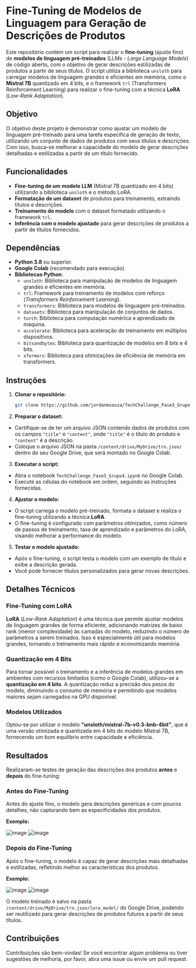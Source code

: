 # Fine-Tuning de Modelos de Linguagem para Geração de Descrições de Produtos

Este repositório contém um script para realizar o **fine-tuning** (ajuste fino) de **modelos de linguagem pré-treinados** (LLMs - *Large Language Models*) de código aberto, com o objetivo de gerar descrições estilizadas de produtos a partir de seus títulos. O script utiliza a biblioteca `unsloth` para carregar modelos de linguagem grandes e eficientes em memória, como o **Mistral 7B** quantizado em 4 bits, e o framework `trl` (Transformers Reinforcement Learning) para realizar o fine-tuning com a técnica **LoRA** (*Low-Rank Adaptation*).

## Objetivo

O objetivo deste projeto é demonstrar como ajustar um modelo de linguagem pré-treinado para uma tarefa específica de geração de texto, utilizando um conjunto de dados de produtos com seus títulos e descrições. Com isso, busca-se melhorar a capacidade do modelo de gerar descrições detalhadas e estilizadas a partir de um título fornecido.

## Funcionalidades

* **Fine-tuning de um modelo LLM** (Mistral 7B quantizado em 4 bits) utilizando a biblioteca `unsloth` e o método LoRA.
* **Formatação de um dataset** de produtos para treinamento, extraindo títulos e descrições.
* **Treinamento do modelo** com o dataset formatado utilizando o framework `trl`.
* **Inferência com o modelo ajustado** para gerar descrições de produtos a partir de títulos fornecidos.

## Dependências

* **Python 3.8** ou superior.
* **Google Colab** (recomendado para execução).
* **Bibliotecas Python**:
    * `unsloth`: Biblioteca para manipulação de modelos de linguagem grandes e eficientes em memória.
    * `trl`: Framework para treinamento de modelos com reforço (*Transformers Reinforcement Learning*).
    * `transformers`: Biblioteca para modelos de linguagem pré-treinados.
    * `datasets`: Biblioteca para manipulação de conjuntos de dados.
    * `torch`: Biblioteca para computação numérica e aprendizado de máquina.
    * `accelerate`: Biblioteca para aceleração de treinamento em múltiplos dispositivos.
    * `bitsandbytes`: Biblioteca para quantização de modelos em 8 bits e 4 bits.
    * `xformers`: Biblioteca para otimizações de eficiência de memória em transformers.

## Instruções

1. **Clonar o repositório:**

   ```bash
   git clone https://github.com/jordanmsouza/TechChallenge_Fase3_Grupo4.git
2. **Preparar o dataset:**

* Certifique-se de ter um arquivo JSON contendo dados de produtos com os campos `"title"` e `"content"`, onde `"title"` é o título do produto e `"content"` é a descrição.  
* Coloque o arquivo JSON na pasta `/content/drive/MyDrive/trn.json/` dentro do seu Google Drive, que será montado no Google Colab.

3. **Executar o script:**

* Abra o notebook `TechChallenge_Fase3_Grupo4.ipynb` no Google Colab.
* Execute as células do notebook em ordem, seguindo as instruções fornecidas.

4. **Ajustar o modelo:**

* O script carrega o modelo pré-treinado, formata o dataset e realiza o fine-tuning utilizando a técnica **LoRA**.  
* O fine-tuning é configurado com parâmetros otimizados, como número de passos de treinamento, taxa de aprendizado e parâmetros do LoRA, visando melhorar a performance do modelo.

5. **Testar o modelo ajustado:**

* Após o fine-tuning, o script testa o modelo com um exemplo de título e exibe a descrição gerada.  
* Você pode fornecer títulos personalizados para gerar novas descrições.

## Detalhes Técnicos

### Fine-Tuning com LoRA
**LoRA** (*Low-Rank Adaptation*) é uma técnica que permite ajustar modelos de linguagem grandes de forma eficiente, adicionando matrizes de baixo rank (menor complexidade) às camadas do modelo, reduzindo o número de parâmetros a serem treinados. Isso é especialmente útil para modelos grandes, tornando o treinamento mais rápido e economizando memória.

### Quantização em 4 Bits
Para tornar possível o treinamento e a inferência de modelos grandes em ambientes com recursos limitados (como o Google Colab), utilizou-se a **quantização em 4 bits**. A quantização reduz a precisão dos pesos do modelo, diminuindo o consumo de memória e permitindo que modelos maiores sejam carregados na GPU disponível.

### Modelos Utilizados
Optou-se por utilizar o modelo **"unsloth/mistral-7b-v0.3-bnb-4bit"**, que é uma versão otimizada e quantizada em 4 bits do modelo Mistral 7B, fornecendo um bom equilíbrio entre capacidade e eficiência.

## Resultados

Realizaram-se testes de geração das descrições dos produtos **antes** e **depois** do fine-tuning:

### Antes do Fine-Tuning
Antes do ajuste fino, o modelo gera descrições genéricas e com poucos detalhes, não capturando bem as especificidades dos produtos.

**Exemplo:**

![image](https://github.com/user-attachments/assets/de98cd3a-c1ac-4cca-b689-3118424386c3)
![image](https://github.com/user-attachments/assets/794dba0c-b88e-4379-a1d7-625e9b58f65e)


### Depois do Fine-Tuning
Após o fine-tuning, o modelo é capaz de gerar descrições mais detalhadas e estilizadas, refletindo melhor as características dos produtos.

**Exemplo:**

![image](https://github.com/user-attachments/assets/d085c2e7-728c-4c92-a721-f82f82f0cc01)
![image](https://github.com/user-attachments/assets/590e6507-f6ab-4aa2-9933-0cf342b756bd)


O modelo treinado é salvo na pasta `/content/drive/MyDrive/trn.json/lora_model/` do Google Drive, podendo ser reutilizado para gerar descrições de produtos futuros a partir de seus títulos.

## Contribuições
Contribuições são bem-vindas! Se você encontrar algum problema ou tiver sugestões de melhoria, por favor, abra uma issue ou envie um pull request.
